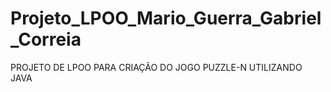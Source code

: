 # Projeto_LPOO_Mario_Guerra_Gabriel_Correia
PROJETO DE LPOO PARA CRIAÇÃO DO JOGO PUZZLE-N UTILIZANDO JAVA
